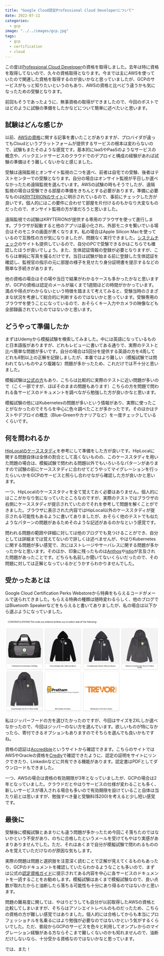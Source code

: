```yaml
---
title: "Google Cloud認定Professional Cloud Developerについて"
date: 2022-07-11
categories: 
  - gcp
image: "../../images/gcp.jpg"
tags:
  - gcp
  - certification
  - cloud
---
```


この度は[Professional Cloud Developer](https://cloud.google.com/certification/cloud-developer)の資格を取得しました。去年は特に資格を取得してないので、久々の資格取得となります。今までは主にAWSを使っていたので関連した資格を取得するのが良いかなと思っていましたが、GCPのサービスがもっと知りたいというのもあり、AWSの資格と比べどう違うかも気になったための受験となります。

前回もそうであったように、無事資格の取得ができましたので、今回のポストではどのように試験の準備をしたかなどについて簡単に述べたいと思います。

## 試験はどんな感じか

以前、[AWSの資格](../aws-certification-associate-developer)に関する記事を書いたことがありますが、プロバイダが違ってもCloudというプラットフォームが提供するサービスの根本は変わらないので、試験もまたそのような感覚です。基本的にIaaSやPaaSのようなサービスの概念や、バックエンドサービスのクラウドでのデプロイと構成の経験があれば試験の準備はそう難しくないかなと感じました。

受験は遠隔監視とオンサイト監視の二つを選べ、前者は自宅での受験、後者はテストセンターでの受験となります。自分の場合はオンサイト監視が平日しか選べなかったため遠隔監視を選んでいます。AWSの試験の時もそうでしたが、遠隔監視の場合は受験できる部屋の準備をきちんとする必要があります。準備に必要なものは[KRYTERIONのサイト](https://kryterion.force.com/support/s/article/Launching-your-Online-exam?language=en_US)に明示されているので、事前にチェックした方が良いです。個人的にはこの要件に合わせて部屋を片付けるのもかなり大変なものだったので、オンサイト監視の方が楽だろうと思いました。

遠隔監視での試験はKRYTERIONが提供する専用のブラウザを使って進行します。ブラウザが起動すると他のアプリは最小化され、外部モニタを繋いでいる場合はそのモニタの画面が黒くなります。私の場合はApple Silicon Macを使っているので互換性の方が気になりましたが、問題なく実行できました。[システムチェック](https://www.kryteriononline.com/systemcheck/#)のサイトも提供しているので、自分のPCで受験できるかはこちらでも確認したほうが良いでしょう。また、生体認証情報の登録が必要となりますが、こちらは単純に写真を撮るだけです。当日は試験が始まる前に登録した生体認証を確認し、監視官の指示の元に部屋の様子を見せたり身分証明書を提示するなどの簡単な手続きがあります。

他の資格の場合はその場や当日で結果がわかるケースも多かったかなと思いますが、GCPの資格は認定のメールが届くまで1週間ほどの時間がかかっています。満点や得点がわからないという特徴を踏まえて考えてみると、受験当時のさまざまな状況を考慮して総合的に判断するのではないかと思っています。受験専用のブラウザを使うことになっているので、おそらくキー入力やカメラの映像なども全部録画されていたのではないかと思います。

## どうやって準備したか

まずはUdemyから模擬試験を検索してみました。中には英語になっているものと日本語版がありますが、どれもレビューに書いてある通りで、実際のテストと比べ簡単な問題が多いです。自分の場合は5回分を提供する英語の方を4周してどれも8割以上の正解を記録しましたが、本番ではより難しい（模擬試験では問われてないものやより複雑な）問題が多かったため、これだけでは不十分と思いました。

模擬試験は[公式の方](https://docs.google.com/forms/d/e/1FAIpQLSc_67KaPnNwQrLZ7kuhw-aubz7gMAwY6DQwRJYcW0qlG-iajA/viewform)もあり、こちらは比較的に実際のテストに近い問題が多いので（こく一部ですが、ほぼそのままの問題もあります）こちらの方を問題で問われる各サービスのドキュメントを調べながら勉強した方が良いかなと思います。

模擬試験の他にはKubernetesの問題が多いという情報があり、実際に使ったことがなかったのでそちらを中心に色々調べたことが多かったです。そのほかはテストやデプロイの概念（Blue-Greenやカナリアなど）を一度チェックしているくらいです。

## 何を問われるか

[HipLocalのケーススタディ](https://cloud.google.com/certification/guides/cloud-developer/hip-local-case-study?hl=ja)を参考にして準備をした方が良いです。HipLocalに関する問題自体は全体の割合として高くないものの、このケーススタディを用いた問題の場合は、模擬試験で問われる問題以外でもいろいろなパターンがありますので試験の前にケーススタディに合わせてどうやってマイグレーションを行ったらいいかをGCPのサービスと照らし合わせながら確認した方が良いかと思います。

一つ、HipLocalのケーススタティを全て覚えておく必要はありません。個人的にはここがかなり気になっていたところなのですが、実際のテストではブラウザの右側にケーススタディが提示されていたのでそれを参考して問題を解くことができました。ブラウザに表示された内容ではHipLocal以外のケーススタディが提示される可能性もあるように書いてありましたが、おそらく他のテストでも似たようなパターンの問題があるためそのような記述があるのかなという感覚です。

問われる問題の範囲や詳細に対しては他のブログでも見つけることができ、自分としては詳細までは覚えてないので詳しくは述べませんが、やはりKubernetesに関する問題が多い感覚で、次にはストレージやサーバレスに関する問題が多かったかなと思います。そのほか、印象に残ったものは[Anthos](https://cloud.google.com/anthos)や[istio](https://istio.io/)が言及された問題があったことです。どちらも名前しか聞いてないくらいだったので、その問題に対しては正解となっているかどうかすらわかりませんでした。

## 受かったあとは

Google Cloud Certification Perks Webstoreから特典をもらえるコードがメールで送られてきました。もらえる特典の種類は随時変わるらしく、他のブログではBluetooth Speakerなどをもらえると書いてありましたが、私の場合は以下から選ぶようになっていました。

![Google Cloud Certification Perks Webstore](perk.png)

私はジッパーフードの方を選びたかったのですが、今回はサイズを2XLしか選べなかったので、今回はジッパーのない方を選んでいます。欲しいものが特になかったら、寄付できるオプションもありますのでそちらを選んでも良いかもですね。

資格の認証は[Accredible](https://www.accredible.com/)というサイトから確認できます。こちらのサイトではAWSやOracleの資格を[Credly](https://www.credly.com/)で確認できたように、認定の証明をサイトにリンクできたり、Linkedinなどに共有できる機能があります。認定書はPDFとしてダウンロードもできました。

一つ、AWSの場合は資格の有効期限が3年となっていましたが、GCPの場合は2年となっていました。クラウドだとやはりサービスの仕様が変わることも多く、新しいサービスが導入される場合も多いので有効期限を設けていること自体は当たり前とは思いますが、勉強すべき量と受験料($200)を考えると少し短い感覚です。

## 最後に

受験後に模擬試験とあまりにも違う問題が多かったため今回こそ落ちたのではないかという不安があり、のちに合格したというメールを受けてもやはり実感があまりありませんでした。ただ、それはあくまで自分が模擬試験で問われるもののみを覚えていただけなのが原因な気もします。

実際の問題は問題と選択肢を注意深く読むことで正解が見えてくるものもあったり、GCPのドキュメントを確認していたらわかるようなことも多いので、まずは公式の[認定資格ガイド](https://cloud.google.com/certification/guides/cloud-developer)に提示されてある内容を中心に各サービスのドキュメントを一読することをお勧めします。模擬試験はあくまで模擬試験なので、良い点数が取れたからと油断したら落ちる可能性も十分にあり得るのではないかと思います。

問題の難易度に関しては、やはりどうしても自分が以前取得したAWSの資格と比較してしまいますが、そちらはアソシエイトレベルのものだったため、こちらの資格の方が難しい感覚ではありました。個人的には合格してからも本当にプロフェッショナルを名乗るにはより勉強が必要なのではないかという気がするくらいでした。ただ、普段からGCPのサービスを色々と利用してオンプレからのマイグレーション経験がある方ならそこまで難しくないのかも知れませんので、油断だけしないなら、十分受かる資格なのではないかなと思っています。

では、また！

